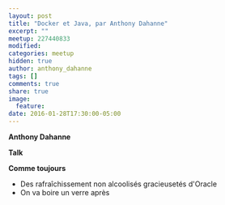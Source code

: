 ```yaml
---
layout: post
title: "Docker et Java, par Anthony Dahanne"
excerpt: ""
meetup: 227440833
modified:
categories: meetup
hidden: true
author: anthony_dahanne
tags: []
comments: true
share: true
image:
  feature:
date: 2016-01-28T17:30:00-05:00
---
```


__Anthony Dahanne__


__Talk__


__Comme toujours__

- Des rafraîchissement non alcoolisés gracieusetés d'Oracle
- On va boire un verre après
